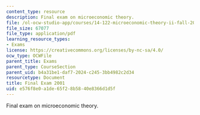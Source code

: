 ```yaml
---
content_type: resource
description: Final exam on microeconomic theory.
file: /ol-ocw-studio-app/courses/14-122-microeconomic-theory-ii-fall-2002/e576f8e0a1de65f28b5840e8366d1d5f_f2001q.pdf
file_size: 67077
file_type: application/pdf
learning_resource_types:
- Exams
license: https://creativecommons.org/licenses/by-nc-sa/4.0/
ocw_type: OCWFile
parent_title: Exams
parent_type: CourseSection
parent_uid: b4a31be1-daf7-2024-c245-3bb4982c2d34
resourcetype: Document
title: Final Exam 2001
uid: e576f8e0-a1de-65f2-8b58-40e8366d1d5f
---
```

Final exam on microeconomic theory.